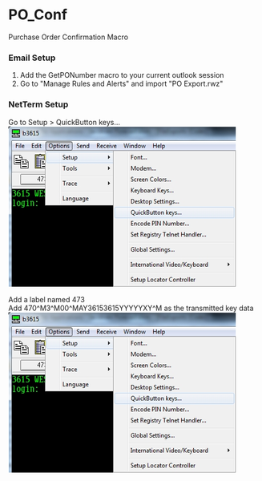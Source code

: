 PO_Conf
=======

Purchase Order Confirmation Macro

### Email Setup

1. Add the GetPONumber macro to your current outlook session
2. Go to "Manage Rules and Alerts" and import "PO Export.rwz"

### NetTerm Setup

Go to Setup > QuickButton keys...  
![Quick Button Keys](Images/QuickButtons_1.jpg)  

Add a label named 473  
Add 470^M3^M00^MAY36153615YYYYYXY^M as the transmitted key data  
![Quick Button Data](Images/QuickButtons_1.jpg)
